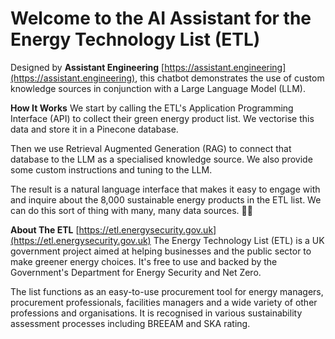 # Welcome to the AI Assistant for the **Energy Technology List (ETL)** 

Designed by **Assistant Engineering** [https://assistant.engineering](https://assistant.engineering), this chatbot demonstrates the use of custom knowledge sources in conjunction with a Large Language Model (LLM).

**How It Works**
We start by calling the ETL's Application Programming Interface (API) to collect their green energy product list. We vectorise this data and store it in a Pinecone database.  

Then we use Retrieval Augmented Generation (RAG) to connect that database to the LLM as a specialised knowledge source. We also provide some custom instructions and tuning to the LLM.

The result is a natural language interface that makes it easy to engage with and inquire about the 8,000 sustainable energy products in the ETL list.  We can do this sort of thing with many, many data sources. 🚀🤖

**About The ETL**
[https://etl.energysecurity.gov.uk](https://etl.energysecurity.gov.uk)
The Energy Technology List (ETL) is a UK government project aimed at helping businesses and the public sector to make greener energy choices. It's free to use and backed by the Government's Department for Energy Security and Net Zero.

The list functions as an easy-to-use procurement tool for energy managers, procurement professionals, facilities managers and a wide variety of other professions and organisations. It is recognised in various sustainability assessment processes including BREEAM and SKA rating.